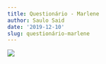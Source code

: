 ```yaml
---
title: Questionário - Marlene
author: Saulo Said
date: '2019-12-10'
slug: questionário-marlene
---
```

<div class='tableauPlaceholder' id='viz1578281436267' style='position: relative'><noscript><a href='#'><img alt=' ' src='https:&#47;&#47;public.tableau.com&#47;static&#47;images&#47;63&#47;63XSQGXQW&#47;1_rss.png' style='border: none' /></a></noscript><object class='tableauViz'  style='display:none;'><param name='host_url' value='https%3A%2F%2Fpublic.tableau.com%2F' /> <param name='embed_code_version' value='3' /> <param name='path' value='shared&#47;63XSQGXQW' /> <param name='toolbar' value='yes' /><param name='static_image' value='https:&#47;&#47;public.tableau.com&#47;static&#47;images&#47;63&#47;63XSQGXQW&#47;1.png' /> <param name='animate_transition' value='yes' /><param name='display_static_image' value='yes' /><param name='display_spinner' value='yes' /><param name='display_overlay' value='yes' /><param name='display_count' value='yes' /><param name='filter' value='publish=yes' /></object></div>                <script type='text/javascript'>                    var divElement = document.getElementById('viz1578281436267');                    var vizElement = divElement.getElementsByTagName('object')[0];                    if ( divElement.offsetWidth > 800 ) { vizElement.style.width='1350px';vizElement.style.height='927px';} else if ( divElement.offsetWidth > 500 ) { vizElement.style.width='1350px';vizElement.style.height='927px';} else { vizElement.style.width='100%';vizElement.style.height='3077px';}                     var scriptElement = document.createElement('script');                    scriptElement.src = 'https://public.tableau.com/javascripts/api/viz_v1.js';                    vizElement.parentNode.insertBefore(scriptElement, vizElement);                </script>